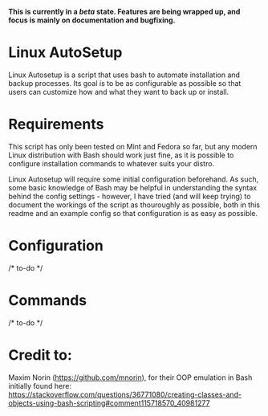 **This is currently in a _beta_ state. Features are being wrapped up, and focus is mainly on documentation and bugfixing.**
# Linux AutoSetup
Linux Autosetup is a script that uses bash to automate installation and backup processes. Its goal is to be as configurable as possible so that users can customize how and what they want to back up or install.
# Requirements
This script has only been tested on Mint and Fedora so far, but any modern Linux distribution with Bash should work just fine, as it is possible to configure installation commands to whatever suits your distro.

Linux Autosetup will require some initial configuration beforehand. As such, some basic knowledge of Bash may be helpful in understanding the syntax behind the config settings - however, I have tried (and will keep trying) to document the workings of the script as thouroughly as possible, both in this readme and an example config so that configuration is as easy as possible.
# Configuration
/* to-do */
# Commands
/* to-do */
# Credit to:
Maxim Norin (https://github.com/mnorin), for their OOP emulation in Bash initially found here: https://stackoverflow.com/questions/36771080/creating-classes-and-objects-using-bash-scripting#comment115718570_40981277
